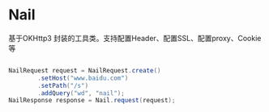 # Nail


基于OKHttp3 封装的工具类。支持配置Header、配置SSL、配置proxy、Cookie等


```java

NailRequest request = NailRequest.create()
        .setHost("www.baidu.com")
        .setPath("/s")
        .addQuery("wd", "nail");
NailResponse response = Nail.request(request);

```




